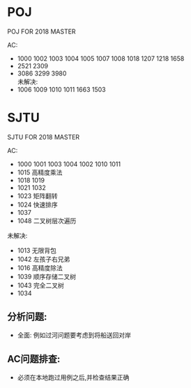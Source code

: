 # POJ
POJ FOR 2018 MASTER

AC: 
- 1000 1002 1003 1004 1005 1007 1008 1018 1207 1218 1658
- 2521 2309
- 3086 3299 3980  
未解决: 
- 1006 1009 1010 1011 1663 1503 

# SJTU

SJTU FOR 2018 MASTER

AC:
- 1000 1001 1003 1004 1002 1010 1011 
- 1015 高精度乘法
- 1018 1019
- 1021 1032
- 1023 矩阵翻转
- 1024 快速排序
- 1037
- 1048 二叉树层次遍历

未解决:
- 1013 无限背包
- 1042 左孩子右兄弟
- 1016 高精度除法
- 1039 顺序存储二叉树
- 1043 完全二叉树
- 1034

## 分析问题:
- 全面: 例如过河问题要考虑到将船送回对岸

## AC问题排查: 
- 必须在本地跑过用例之后,并检查结果正确
